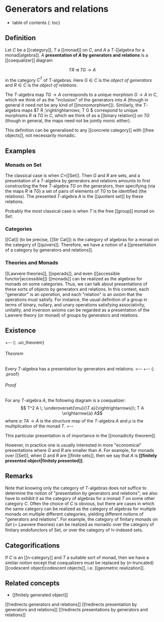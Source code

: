 
# Generators and relations
* table of contents
{: toc}

## Definition

Let $C$ be a [[category]], $T$ a [[monad]] on $C$, and $A$ a $T$-[[algebra for a monad|algebra]].  A **presentation of $A$ by generators and relations** is a [[coequalizer]] diagram

$$ T R \; \rightrightarrows \; T G \to A $$

in the category $C^T$ of $T$-algebras.  Here $G\in C$ is the *object of generators* and $R\in C$ is the *object of relations*.

The $T$-algebra map $T G \to A$ corresponds to a unique morphism $G\to A$ in $C$, which we think of as the "inclusion" of the generators into $A$ (though in general it need not be any kind of [[monomorphism]]).  Similarly, the $T$-algebra maps $T R \;\rightrightarrows\; T G $ correspond to unique morphisms $R \;\rightrightarrows\; T G$ in $C$, which we think of as a [[binary relation]] on $T G$ (though in general, the maps need not be jointly monic either).

This definition can be generalised to any [[concrete category]] with [[free objects]], not necessarily monadic.


## Examples

### Monads on Set

The classical case is when $C=$[[Set]].  Then $G$ and $R$ are sets, and a presentation of a $T$-algebra by generators and relations amounts to first constructing the free $T$-algebra $T G$ on the generators, then specifying (via the maps $R \;\rightrightarrows\; T G$) a set of pairs of elements of $T G$ to be identified (the relations).  The presented $T$-algebra $A$ is the [[quotient set]] by these relations.

Probably the *most* classical case is when $T$ is the free [[group]] monad on $Set$.


### Categories

[[Cat]] (to be precise, [[Str Cat]]) is the category of algebras for a monad on the category of [[quivers]].  Therefore, we have a notion of a [[presentation of a category by generators and relations]].


### Theories and Monads

[[Lawvere theories]], [[operads]], and even ([[accessible functor|accessible]]) [[monads]] can be realized as the algebras for monads on some categories.  Thus, we can talk about presentations of these sorts of objects by generators and relations.  In this context, each "generator" is an *operation*, and each "relation" is an *axiom* that the operations must satisfy.  For instance, the usual definition of a group in terms of binary, nullary, and unary operations satisfying associativity, unitality, and inversion axioms can be regarded as a presentation of the Lawvere theory (or monad) of groups by generators and relations.


## Existence

+-- {: .un_theorem}
###### Theorem
Every $T$-algebra has a presentation by generators and relations.
=--
+-- {: .proof}
###### Proof
For any $T$-algebra $A$, the following diagram is a coequalizer:
$$ T^2 A \; \underoverset{\mu}{\T a}{\rightrightarrows}\; T A \xrightarrow{a} A$$
where $a\colon T A \to A$ is the structure map of the $T$-algebra $A$ and $\mu$ is the multiplication of the monad $T$.
=--

This particular presentation is of importance in the [[monadicity theorem]].

However, in practice one is usually interested in more "economical" presentations where $G$ and $R$ are smaller than $A$.  For example, for monads over [[Set]], when $G$ and $R$ are [[finite sets]], then we say that $A$ is __[[finitely presented object|finitely presented]]__.


## Remarks

Note that knowing only the category of $T$-algebras does not suffice to determine the notion of "presentation by generators and relations"; we also have to exhibit it as the category of algebras for a monad $T$ on some other category $C$.  Often the choice of $C$ is obvious, but there are cases in which the same category can be realized as the category of algebras for multiple monads on multiple different categories, yielding different notions of "generators and relations".  For example, the category of finitary monads on $Set$ (= Lawvere theories) can be realized as monadic over the category of finitary endofunctors of Set, or over the category of $\mathbb{N}$-indexed sets.


## Categorifications

If $C$ is an [[n-category]] and $T$ a suitable sort of monad, then we have a similar notion except that coequalizers must be replaced by ($n$-truncated) [[codescent object|codescent objects]], i.e. [[geometric realization]].

## Related concepts

* [[finitely generated object]]

[[!redirects generators and relations]]
[[!redirects presentation by generators and relations]]
[[!redirects presentations by generators and relations]]
